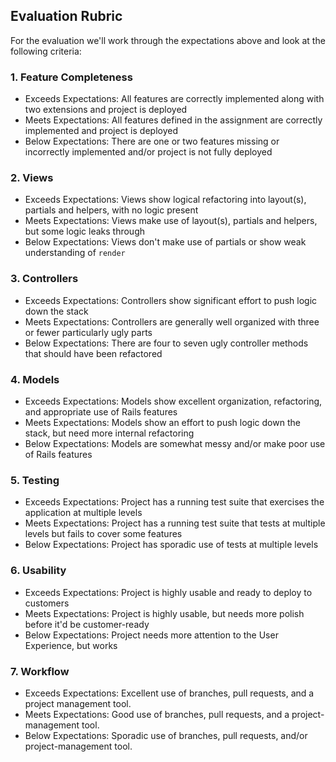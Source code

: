 ## Evaluation Rubric

For the evaluation we'll work through the expectations above and look at the
following criteria:

### 1. Feature Completeness

* Exceeds Expectations: All features are correctly implemented along with two extensions and project is deployed
* Meets Expectations: All features defined in the assignment are correctly implemented and project is deployed
* Below Expectations: There are one or two features missing or incorrectly implemented and/or project is not fully deployed

### 2. Views

* Exceeds Expectations: Views show logical refactoring into layout(s), partials and helpers, with no logic present
* Meets Expectations: Views make use of layout(s), partials and helpers, but some logic leaks through
* Below Expectations: Views don't make use of partials or show weak understanding of `render`

### 3. Controllers

* Exceeds Expectations: Controllers show significant effort to push logic down the stack
* Meets Expectations: Controllers are generally well organized with three or fewer particularly ugly parts
* Below Expectations: There are four to seven ugly controller methods that should have been refactored

### 4. Models

* Exceeds Expectations: Models show excellent organization, refactoring, and appropriate use of Rails features
* Meets Expectations: Models show an effort to push logic down the stack, but need more internal refactoring
* Below Expectations: Models are somewhat messy and/or make poor use of Rails features

### 5. Testing

* Exceeds Expectations: Project has a running test suite that exercises the application at multiple levels
* Meets Expectations: Project has a running test suite that tests at multiple levels but fails to cover some features
* Below Expectations: Project has sporadic use of tests at multiple levels

### 6. Usability

* Exceeds Expectations: Project is highly usable and ready to deploy to customers
* Meets Expectations: Project is highly usable, but needs more polish before it'd be customer-ready
* Below Expectations: Project needs more attention to the User Experience, but works

### 7. Workflow

* Exceeds Expectations: Excellent use of branches, pull requests, and a project management tool.
* Meets Expectations: Good use of branches, pull requests, and a project-management tool.
* Below Expectations: Sporadic use of branches, pull requests, and/or project-management tool.
